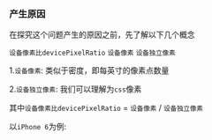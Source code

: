 
### 产生原因

在探究这个问题产生的原因之前，先了解以下几个概念

`设备像素比devicePixelRatio` `设备像素` `设备独立像素`

 1.`设备像素`: 类似于密度，即每英寸的像素点数量

 2.`设备独立像素`: 我们可以理解为`css`像素
 
其中`设备像素比devicePixelRatio` = `设备像素` / `设备独立像素`

以`iPhone 6`为例:
